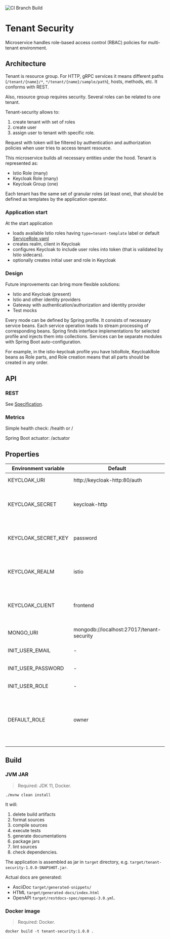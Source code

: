 ![CI Branch Build](https://github.com/alexey-izmaylov/tenant-security/workflows/CI%20Branch%20Build/badge.svg)

# Tenant Security
Microservice handles role-based access control (RBAC) policies for multi-tenant environment.

## Architecture
Tenant is resource group.
For HTTP, gRPC services it means different paths (`/tenant/{name}/*`, `*/tenant/{name}/sample/path`), hosts, methods, etc.
It conforms with REST.

Also, resource group requires security.
Several roles can be related to one tenant.

Tenant-security allows to:
1. create tenant with set of roles
2. create user
3. assign user to tenant with specific role.

Request with token will be filtered by authentication and authorization policies when user tries to access tenant resource.

This microservice builds all necessary entities under the hood.
Tenant is represented as:
- Istio Role (many)
- Keycloak Role (many)
- Keycloak Group (one)

Each tenant has the same set of granular roles (at least one), that should be defined as templates by the application operator.

### Application start
At the start application
- loads available Istio roles having `type=tenant-template` label or default [ServiceRole.yaml](src/main/resources/ServiceRole.yaml)
- creates realm, client in Keycloak
- configures Keycloak to include user roles into token (that is validated by Istio sidecars). 
- optionally creates initial user and role in Keycloak

### Design
Future improvements can bring more flexible solutions:
- Istio and Keycloak (present)
- Istio and other identity providers
- Gateway with authentication/authorization and identity provider
- Test mocks

Every mode can be defined by Spring profile.
It consists of necessary service beans.
Each service operation leads to stream processing of corresponding beans.
Spring finds interface implementations for selected profile and injects them into collections.
Services can be separate modules with Spring Boot auto-configuration.

For example, in the istio-keycloak profile you have IstioRole, KeycloakRole beans as Role parts, and Role creation means that all parts should be created in any order. 

## API
### REST
See [Specification](docs/index.html).

### Metrics
Simple health check: /health or /

Spring Boot actuator: /actuator

## Properties
| Environment variable | Default                                   | Description |
| -------------------- | ----------------------------------------- |:-----------:|
| KEYCLOAK_URI         | http://keycloak-http:80/auth              | Keycloak REST API |
| KEYCLOAK_SECRET      | keycloak-http                             | Name of Kubernetes secret with Keycloak password |
| KEYCLOAK_SECRET_KEY  | password                                  | Key of Kubernetes secret with Keycloak password |
| KEYCLOAK_REALM       | istio                                     | Keycloak realm to manage security entities |
| KEYCLOAK_CLIENT      | frontend                                  | Keycloak client to manage security entities |
| MONGO_URI            | mongodb://localhost:27017/tenant-security | MongoDB connection string |
| INIT_USER_EMAIL      | -                                         | Email of initial user |
| INIT_USER_PASSWORD   | -                                         | Password of initial user |
| INIT_USER_ROLE       | -                                         | Role of initial user |
| DEFAULT_ROLE         | owner                                     | In the 'user context' API new tenant is created and assigned with this role |

## Build
### JVM JAR
> Required: JDK 11, Docker.
```shell script
./mvnw clean install
```

It will:
1. delete build artifacts
2. format sources
3. compile sources
4. execute tests
5. generate documentations
6. package jars
7. lint sources
8. check dependencies.

The application is assembled as jar in `target` directory, e.g. `target/tenant-security-1.0.0-SNAPSHOT.jar`.

Actual docs are generated:
- AsciiDoc `target/generated-snippets/`
- HTML `target/generated-docs/index.html`
- OpenAPI `target/restdocs-spec/openapi-3.0.yml`.

### Docker image
> Required: Docker.

```shell script
docker build -t tenant-security:1.0.0 .
```
